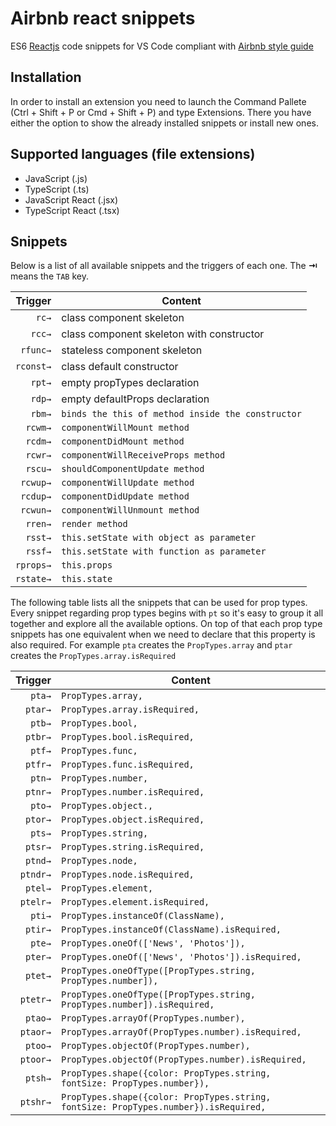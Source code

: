 # Airbnb react snippets

ES6 [Reactjs][react] code snippets for VS Code compliant with [Airbnb style guide](https://github.com/airbnb/javascript/tree/master/react)

## Installation

In order to install an extension you need to launch the Command Pallete (Ctrl + Shift + P or Cmd + Shift + P) and type Extensions.
There you have either the option to show the already installed snippets or install new ones.

## Supported languages (file extensions)

* JavaScript (.js)
* TypeScript (.ts)
* JavaScript React (.jsx)
* TypeScript React (.tsx)

## Snippets

Below is a list of all available snippets and the triggers of each one. The **⇥** means the `TAB` key.

|   Trigger | Content                                           |
| --------: | ------------------------------------------------- |
|     `rc→` | class component skeleton                          |
|    `rcc→` | class component skeleton with constructor         |
|  `rfunc→` | stateless component skeleton                      |
| `rconst→` | class default constructor                         |
|    `rpt→` | empty propTypes declaration                       |
|    `rdp→` | empty defaultProps declaration                    |
|    `rbm→` | `binds the this of method inside the constructor` |
|   `rcwm→` | `componentWillMount method`                       |
|   `rcdm→` | `componentDidMount method`                        |
|   `rcwr→` | `componentWillReceiveProps method`                |
|   `rscu→` | `shouldComponentUpdate method`                    |
|  `rcwup→` | `componentWillUpdate method`                      |
|  `rcdup→` | `componentDidUpdate method`                       |
|  `rcwun→` | `componentWillUnmount method`                     |
|   `rren→` | `render method`                                   |
|   `rsst→` | `this.setState with object as parameter`          |
|   `rssf→` | `this.setState with function as parameter`        |
| `rprops→` | `this.props`                                      |
| `rstate→` | `this.state`                                      |

The following table lists all the snippets that can be used for prop types.
Every snippet regarding prop types begins with `pt` so it's easy to group it all together and explore all the available options.
On top of that each prop type snippets has one equivalent when we need to declare that this property is also required.
For example `pta` creates the `PropTypes.array` and `ptar` creates the `PropTypes.array.isRequired`

|  Trigger | Content                                                                              |
| -------: | ------------------------------------------------------------------------------------ |
|   `pta→` | `PropTypes.array,`                                                                   |
|  `ptar→` | `PropTypes.array.isRequired,`                                                        |
|   `ptb→` | `PropTypes.bool,`                                                                    |
|  `ptbr→` | `PropTypes.bool.isRequired,`                                                         |
|   `ptf→` | `PropTypes.func,`                                                                    |
|  `ptfr→` | `PropTypes.func.isRequired,`                                                         |
|   `ptn→` | `PropTypes.number,`                                                                  |
|  `ptnr→` | `PropTypes.number.isRequired,`                                                       |
|   `pto→` | `PropTypes.object.,`                                                                 |
|  `ptor→` | `PropTypes.object.isRequired,`                                                       |
|   `pts→` | `PropTypes.string,`                                                                  |
|  `ptsr→` | `PropTypes.string.isRequired,`                                                       |
|  `ptnd→` | `PropTypes.node,`                                                                    |
| `ptndr→` | `PropTypes.node.isRequired,`                                                         |
|  `ptel→` | `PropTypes.element,`                                                                 |
| `ptelr→` | `PropTypes.element.isRequired,`                                                      |
|   `pti→` | `PropTypes.instanceOf(ClassName),`                                                   |
|  `ptir→` | `PropTypes.instanceOf(ClassName).isRequired,`                                        |
|   `pte→` | `PropTypes.oneOf(['News', 'Photos']),`                                               |
|  `pter→` | `PropTypes.oneOf(['News', 'Photos']).isRequired,`                                    |
|  `ptet→` | `PropTypes.oneOfType([PropTypes.string, PropTypes.number]),`                         |
| `ptetr→` | `PropTypes.oneOfType([PropTypes.string, PropTypes.number]).isRequired,`              |
|  `ptao→` | `PropTypes.arrayOf(PropTypes.number),`                                               |
| `ptaor→` | `PropTypes.arrayOf(PropTypes.number).isRequired,`                                    |
|  `ptoo→` | `PropTypes.objectOf(PropTypes.number),`                                              |
| `ptoor→` | `PropTypes.objectOf(PropTypes.number).isRequired,`                                   |
|  `ptsh→` | `PropTypes.shape({color: PropTypes.string, fontSize: PropTypes.number}),`            |
| `ptshr→` | `PropTypes.shape({color: PropTypes.string, fontSize: PropTypes.number}).isRequired,` |

[react]: https://facebook.github.io/react/
[badass-react-snippets]: https://github.com/tylerbuchea/badass-react-snippets
[vscode-react]: https://github.com/xabikos/vscode-react
